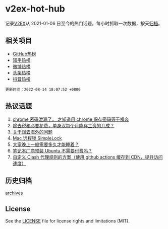 # v2ex-hot-hub

 记录[V2EX](https://www.v2ex.com/)从 2021-01-06 日至今的热门话题。每小时抓取一次数据，按天[归档](archives)。
 
 ## 相关项目

- [GitHub热榜](https://github.com/lonnyzhang423/github-hot-hub)
- [知乎热榜](https://github.com/lonnyzhang423/zhihu-hot-hub)
- [微博热榜](https://github.com/lonnyzhang423/weibo-hot-hub)
- [头条热榜](https://github.com/lonnyzhang423/toutiao-hot-hub)
- [抖音热榜](https://github.com/lonnyzhang423/douyin-hot-hub)


 `更新时间：2022-08-14 18:07:52 +0800`

## 热议话题

1. [chrome 密码泄漏了， 才知道用 chrome 保存密码等于裸奔](https://www.v2ex.com/t/872745)
1. [除去税和必要花费，单身汉每个月能存工资的几成？](https://www.v2ex.com/t/872742)
1. [关于润去海外的问题](https://www.v2ex.com/t/872740)
1. [Mac 远程锁 SimpleLock](https://www.v2ex.com/t/872673)
1. [大家晚上一般需要多久才能睡着？](https://www.v2ex.com/t/872754)
1. [笔记本厂商预装 Ubuntu 不需要付费吗？](https://www.v2ex.com/t/872658)
1. [自定义 Clash 代理规则的方案（使用 github actions 缓存到 CDN，提升访问速度）](https://www.v2ex.com/t/872662)

## 历史归档

[archives](archives)

## License

See the [LICENSE](LICENSE) file for license rights and limitations (MIT).
